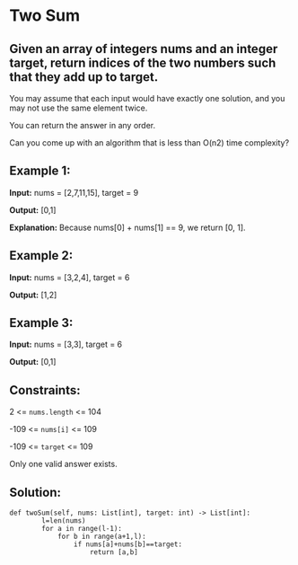 # Two Sum
## Given an array of integers nums and an integer target, return indices of the two numbers such that they add up to target.

You may assume that each input would have exactly one solution, and you may not use the same element twice.

You can return the answer in any order.

Can you come up with an algorithm that is less than O(n2) time complexity?
 

## Example 1:

**Input:** nums = [2,7,11,15], target = 9

**Output:** [0,1]

**Explanation:** Because nums[0] + nums[1] == 9, we return [0, 1].

## Example 2:

**Input:** nums = [3,2,4], target = 6

**Output:** [1,2]

## Example 3:

**Input:** nums = [3,3], target = 6

**Output:** [0,1]
 

## Constraints:

2 <= `nums.length` <= 104

-109 <= `nums[i]` <= 109

-109 <= `target` <= 109

Only one valid answer exists.

## Solution:

```
def twoSum(self, nums: List[int], target: int) -> List[int]:
        l=len(nums)
        for a in range(l-1):
            for b in range(a+1,l):
                if nums[a]+nums[b]==target:
                    return [a,b]
```
